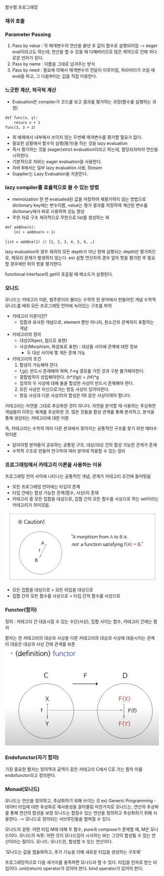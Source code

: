 함수형 프로그래밍

### 재귀 호출

### Parameter Passing
1) Pass by value : 각 매개변수의 연산을 끝낸 후 값이 함수로 실행되어짐 -> eager eval이라고도 하는데, 연산을 할 수 있을 때 다해버리므로 많은 제약으로 인해 까다로운 언어가 된다.
2) Pass by name : 이름을 그대로 넘겨주는 방식
3) Pass by need : 필요에 의해서 매개변수의 전달이 이루어짐, 파라미터가 쓰일 때 eval을 하고, 그 다음부터는 값을 직접 이용한다.

### 느긋한 계산, 적극적 계산

- Evaluation은 compiler가 코드를 보고 결과를 평가하는 과정(함수를 실행하는 과정)
```
def func(x, y):
    return x + 1
func(3, 3 + 2)
```
- 위 예제에서 내부에서 쓰이지 않는 두번째 매개변수를 평가할 필요가 없다.
- 필요한 상황에서 함수의 실행(평가)을 하는 것을 lazy evaluation
- 즉시 평가하는 것을 (eager)strict evaluation이라고 하는데, 할당되자마자 연산을 시작한다.
- 기본적으로 자바는 eager evaluation을 사용한다.
- 자바 8에서는 일부 lazy evaluation 사용, Stream
- Supplier는 Lazy Evaluation을 지원한다.

### lazy compiler를 효율적으로 쓸 수 있는 방법
- memoization
한 번 evaluated된 값을 저장하여 재평가하지 않는 방법으로 dictionary key에는 변수이름, value는 평가 결과를 저장하여 계산된 변수를 dictionary에서 바로 사용하여 성능 향상
- 무한 자료 구조
재귀적으로 무한으로 list를 생성하는 재
```agsl
def addOne(n):
    [n] + addOne(n + 1)

list = addOne(1) // [1, 2, 3, 4, 5, 6, …]
```
lazy evaluation의 경우 재귀의 모든 depth가 아닌 현재 실행되는 depth만 평가하므로, 메모리 문제가 발생하지 않는다.
ex) 삼항 연산자의 경우 앞의 항을 평가한 후 필요할 경우에만 뒤의 항을 평가한다.

functional Interface의 get이 호출될 때 메소드가 실행된다.

### 모나드
모나드는 카테고리 이론, 범주론이라 불리는 수학의 한 분야에서 만들어진 개념
수학적 모나드를 배워 모든 프로그래밍 언어에 녹아있는 구조를 파악

- 카테고리 이론이란?
  - 집합과 유사한 개념으로, element 뿐만 아니라, 원소간의 관계까지 포함하는 개념
- 카테고리의 정의
  - 대상(Object, 점으로 표현)
  - 사상(Morphism, 화살표로 표현) : 대상들 사이에 관계에 대한 정보
    - 두 대상 사이에 몇 개든 존재 가능
- 카테고리의 조건
  1. 합성이 가능해야 한다.
    - f,g는 반드시 존재해야 하며, f->g 경로를 거친 것과 구분 불가해야한다.
    - 결합법칙이 성립해야한다. (h*(f*g)) = (h*f)*g
    - 임의의 두 사상에 대해 둘을 합성한 사상이 반드시 존재해야 한다.
  2. 모든 사상은 자신으로가는 항등 사상이 있어야한다.
  - 항등 사상과 다른 사상(f)의 합성은 f와 같은 사상이여야 합니다.

카테고리는 자연을 그대로 추상화한 것이 아니다.
자연을 분석할 때 사용하는 추상화한 개념들이 이루는 체계를 추상화한 것.
많은 것들을 합성 관계를 통해 분석하고, 분석을 통해 생성되는 카테고리에 대한 이론

즉, 카테고리는 수학의 여러 다른 분과에서 찾아지는 공통적인 구조를 찾기 위한 메타수학이론
- 달라야할 분야들이 공유하는 공통된 구조, 대상/대상 간의 합성 가능한 관계가 존재
- 수학적 구조로 만들어 연구하여 여러 분야에 적용할 수 있는 정리

### 프로그래밍에서 카테고리 이론을 사용하는 이유
프로그래밍 언어 사이에 나타나는 공통적인 개념, 관계가 카테고리 조건에 들어맞음
- 모든 프로그래밍 언어에는 타입이 존재
- 타입 간에는 합성 가능한 관계(함수, 사상)이 존재
- 카테고리 중 모든 집합을 대상으로, 집합 간의 모든 함수를 사상으로 하는 set이라는 카테고리가 의미있음.

![img.png](img.png)
- 모든 집합을 대상으로 > 모든 타입을 대상으로
- 집합 간의 모든 함수를 사상으로 > 타입 간의 함수를 사상으로

### Functor(함자)

정의 : 카테고리 간 대응시킬 수 있는 수단(사상), 집합 사이는 함수, 카테고리 간에는 함자

함자는 한 카테고리의 대상과 사상을 다른 카테고리의 대상과 사상에 대응시키는 관계
이 대응은 대상과 사상 간에 관계를 보존
![img_1.png](img_1.png)

### Endofunctor(자기 함자)
가장 중요한 함자는 정의역과 공역이 같은 카테고리 C에서 C로 가는 함자
이를 endofunctor라고 정의한다.

### Monad(모나드)

모나드는 연산을 정의하고, 추상화하기 위해 쓰이는 것
ex) Generic Programming - 데이터 타입에 대한 추상화로 재사용성을 끌어올림
마찬가지로 모나드는, 연산의 추상화를 통해 연산의 합성을 보장
모나드는 합칠수 있는 연산을 정의하고 추상화하기 위해 사용한다.
-> 모나드로 정의되는 서브루틴들을 합쳐질 수 있다.

모나드의 겉뜻: 어떤 타입 M에 대해 두 함수, pure과 compose가 존재할 때, M은 모나드이다.
모나드의 속뜻: 어떤 것이 모나드임이 시사하는 바는 그것이 합성될 수 있는 연산이라는 점이다.
모나드: 모나드란, 합성할 수 있는 연산이다.

‘모나드는 값을 캡슐화하고, 추가 기능을 더해 새로운 타입을 생성하는 구조체’

프로그래밍적으로 다음 세가지를 충족하면 모나드라 할 수 있다.
타입을 인자로 받는 타입이다.
unit(return) operator가 있어야 한다.
bind operator가 있어야 한다.
